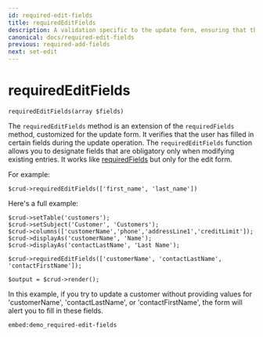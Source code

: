 ```yaml
---
id: required-edit-fields
title: requiredEditFields
description: A validation specific to the update form, ensuring that the user-provided field for our CRUD is not empty during the update operation.
canonical: docs/required-edit-fields
previous: required-add-fields
next: set-edit
---
```


# requiredEditFields

<pre><code class="language-php">requiredEditFields(array $fields)</code></pre>
The `requiredEditFields` method is an extension of the `requiredFields` method, customized for the update form. 
It verifies that the user has filled in certain fields during the update operation.  The `requiredEditFields` function 
allows you to designate fields that are obligatory only when modifying existing entries. 
It works like [requiredFields](/docs/required-fields) but only for the edit form.

For example:

<pre><code class="language-php">$crud->requiredEditFields(['first_name', 'last_name'])</code></pre>

Here's a full example:

<pre><code class="language-php">$crud->setTable('customers');
$crud->setSubject('Customer', 'Customers');
$crud->columns(['customerName','phone','addressLine1','creditLimit']);
$crud->displayAs('customerName', 'Name');
$crud->displayAs('contactLastName', 'Last Name');

$crud->requiredEditFields(['customerName', 'contactLastName', 'contactFirstName']);

$output = $crud->render();</code></pre>

In this example, if you try to update a customer without providing values for 'customerName', 'contactLastName', or 'contactFirstName', the form will alert you to fill in these fields.

`embed:demo_required-edit-fields`